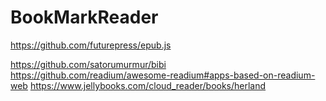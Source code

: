 # BookMarkReader
https://github.com/futurepress/epub.js

https://github.com/satorumurmur/bibi
https://github.com/readium/awesome-readium#apps-based-on-readium-web
https://www.jellybooks.com/cloud_reader/books/herland